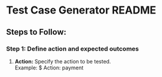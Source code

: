 # Test Case Generator README

## Steps to Follow:

### Step 1: Define action and expected outcomes
1. **Action:** Specify the action to be tested.  
   Example:
$ Action: payment
